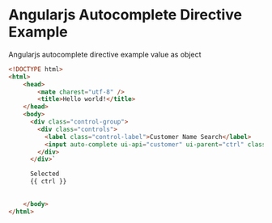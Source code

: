 # Angularjs Autocomplete Directive Example
Angularjs autocomplete directive example value as object



```html
<!DOCTYPE html>
<html>
    <head>
        <mate charest="utf-8" />
        <title>Hello world!</title>
    </head>
    <body>
      <div class="control-group">
        <div class="controls">
          <label class="control-label">Customer Name Search</label>
          <input auto-complete ui-api="customer" ui-parent="ctrl" class="form-control" ng-model="ctrl.label" nga-model="ctrl" autocomplete="off">
        </div>
      </div>`

      Selected
      {{ ctrl }}
      
      
    </body>
</html>
```
